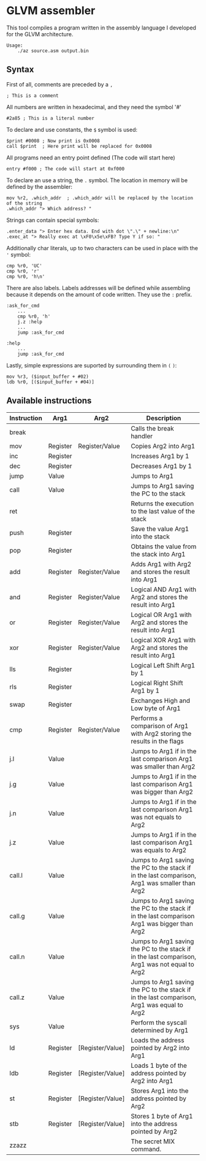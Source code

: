 # GLVM assembler
This tool compiles a program written in the assembly language I developed for the GLVM architecture.

```
Usage:
	./az source.asm output.bin
```

## Syntax
First of all, comments are preceded by a `,`
```
; This is a comment
```

All numbers are written in hexadecimal, and they need the symbol '#'
```
#2a85 ; This is a literal number
```

To declare and use constants, the `$` symbol is used:
```
$print #0008 ; Now print is 0x0008
call $print  ; Here print will be replaced for 0x0008
```

All programs need an entry point defined (The code will start here)
```
entry #f000 ; The code will start at 0xf000
```

To declare an use a string, the `.` symbol. The location in memory will be defined by the assembler:
```
mov %r2, .which_addr  ; .which_addr will be replaced by the location of the string
.which_addr "> Which address? " 
```

Strings can contain special symbols:
```
.enter_data "> Enter hex data. End with dot \".\" + newline:\n"
.exec_at "> Really exec at \xF0\x5e\xFB? Type Y if so: "
```

Additionally char literals, up to two characters can be used in place with the `'` symbol:
```
cmp %r0, 'UC'
cmp %r0, 'r'
cmp %r0, 'h\n'
```

There are also labels. Labels addresses will be defined while assembling because it depends on the amount of code written. They use the `:` prefix.
```
:ask_for_cmd
	...
	cmp %r0, 'h'
	j.z :help
	...
	jump :ask_for_cmd
	
:help
	...
	jump :ask_for_cmd
```

Lastly, simple expressions are suported by surrounding them in `(` `)`:
```
mov %r3, ($input_buffer + #02)
ldb %r0, [($input_buffer + #04)]
```

## Available instructions
| Instruction | Arg1 | Arg2 | Description |
|--|--|--|--|
| break | | | Calls the break handler |
| mov | Register | Register/Value | Copies Arg2 into Arg1 |
| inc | Register |  | Increases Arg1 by 1 |
| dec | Register |  | Decreases Arg1 by 1 |
| jump | Value | | Jumps to Arg1 |
| call | Value | | Jumps to Arg1 saving the PC to the stack |
| ret |  |  | Returns the execution to the last value of the stack |
| push | Register | | Save the value Arg1 into the stack |
| pop | Register | | Obtains the value from the stack into Arg1 |
| add | Register | Register/Value | Adds Arg1 with Arg2 and stores the result into Arg1 |
| and | Register | Register/Value | Logical AND Arg1 with Arg2 and stores the result into Arg1 |
| or | Register | Register/Value | Logical OR Arg1 with Arg2 and stores the result into Arg1 |
| xor | Register | Register/Value | Logical XOR Arg1 with Arg2 and stores the result into Arg1 |
| lls | Register | | Logical Left Shift Arg1 by 1 |
| rls | Register | | Logical Right Shift Arg1 by 1 |
| swap | Register | | Exchanges High and Low byte of Arg1 |
| cmp | Register | Register/Value | Performs a comparison of Arg1 with Arg2 storing the results in the flags|
| j.l | Value | | Jumps to Arg1 if in the last comparison Arg1 was smaller than Arg2 |
| j.g | Value | | Jumps to Arg1 if in the last comparison Arg1 was bigger than Arg2 |
| j.n | Value | | Jumps to Arg1 if in the last comparison Arg1 was not equals to Arg2 |
| j.z | Value | | Jumps to Arg1 if in the last comparison Arg1 was equals to Arg2 |
| call.l | Value | | Jumps to Arg1 saving the PC to the stack  if in the last comparison, Arg1 was smaller than Arg2 |
| call.g | Value | | Jumps to Arg1 saving the PC to the stack  if in the last comparison Arg1 was bigger than Arg2 |
| call.n | Value | | Jumps to Arg1 saving the PC to the stack  if in the last comparison, Arg1 was not equal to Arg2 |
| call.z | Value | | Jumps to Arg1 saving the PC to the stack  if in the last comparison, Arg1 was equal to Arg2 |
| sys | Value | | Perform the syscall determined by Arg1 |
| ld | Register | [Register/Value] | Loads the address pointed by Arg2 into Arg1 |
| ldb | Register | [Register/Value] | Loads 1 byte of the address pointed by Arg2 into Arg1 |
| st | Register | [Register/Value] | Stores Arg1 into the address pointed by Arg2 |
| stb | Register | [Register/Value] | Stores 1 byte of Arg1 into the address pointed by Arg2 |
| zzazz | | | The secret MIX command. |

